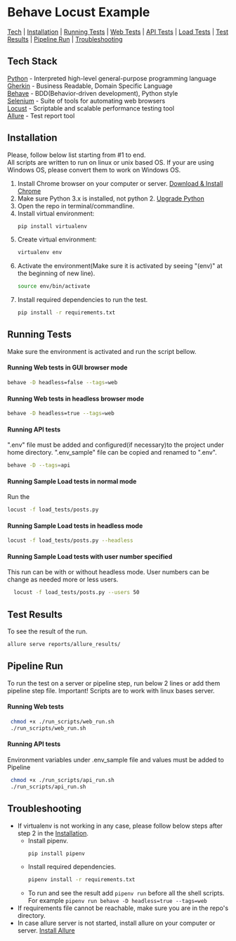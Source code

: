 # Behave Locust Example
[Tech](#tech) |
[Installation](#installation) |
[Running Tests](#running) |
[Web Tests](#web) |
[API Tests](#api) | 
[Load Tests](#load) |
[Test Results](#results) | 
[Pipeline Run](#pipeline)  |
[Troubleshooting](#troubleshooting) 



<a name="tech"/></a>
## Tech Stack
[Python](python.org) - Interpreted high-level general-purpose programming language <br/>
[Gherkin](https://docs.behat.org/en/v2.5/guides/1.gherkin.html) - Business Readable, Domain Specific Language <br/>
[Behave](https://behave.readthedocs.io/en/stable/) - BDD(Behavior-driven development), Python style <br/>
[Selenium](https://www.selenium.dev/) - Suite of tools for automating web browsers <br/>
[Locust](https://docs.locust.io/en/stable/index.html) - Scriptable and scalable performance testing tool <br/>
[Allure](https://github.com/allure-framework) - Test report tool <br/>

<a name="installation"/></a>
## Installation
Please, follow below list starting from #1 to end. <br/>
All scripts are written to run on linux or unix based OS. If your are using Windows OS, please convert them to work
on Windows OS.

1. Install Chrome browser on your computer or server. [Download & Install Chrome](https://support.google.com/chrome/answer/95346?hl=en&co=GENIE.Platform%3DDesktop)
2. Make sure Python 3.x is installed, not python 2. [Upgrade Python](https://phoenixnap.com/kb/upgrade-python)
3. Open the repo in terminal/commandline.
4. Install virtual environment:
    ```bash
    pip install virtualenv 
    ```
5. Create virtual environment:
    ```bash
    virtualenv env 
    ```
6. Activate the environment(Make sure it is activated by seeing "(env)" at the beginning of new line).
    ```bash
    source env/bin/activate
    ```
7. Install required dependencies to run the test. 
    ```bash
    pip install -r requirements.txt
    ```

<a name="running"/></a>
## Running Tests
Make sure the environment is activated and run the script bellow.
<a name="web"/></a>
#### Running Web tests in GUI browser mode
   ```bash
  behave -D headless=false --tags=web
   ```
#### Running Web tests in headless browser mode
   ```bash
  behave -D headless=true --tags=web
   ```

<a name="api"/></a>
#### Running API tests
".env" file must be added and configured(if necessary)to the project under home directory. 
".env_sample" file can be copied and renamed to ".env".
   ```bash
  behave -D --tags=api
   ```
<a name="load"/></a>
#### Running Sample Load tests in normal mode
Run the 
   ```bash
  locust -f load_tests/posts.py 
   ```
#### Running Sample Load tests in headless mode
   ```bash
  locust -f load_tests/posts.py --headless
   ```
#### Running Sample Load tests with user number specified
This run can be with or without headless mode. User numbers can be change as needed more or less users.
```bash
  locust -f load_tests/posts.py --users 50
   ```



<a name="results"/></a>
## Test Results
To see the result of the run. 
   ```bash
  allure serve reports/allure_results/
   ```

<a name="pipeline"/></a>
## Pipeline Run
To run the test on a server or pipeline step, run below 2 lines or add them pipeline step file.
Important! Scripts are to work with linux bases server. 
#### Running Web tests
   ```bash
    chmod +x ./run_scripts/web_run.sh 
    ./run_scripts/web_run.sh
   ```
#### Running API tests
Environment variables under .env_sample file and values must be added to Pipeline
   ```bash
    chmod +x ./run_scripts/api_run.sh 
    ./run_scripts/api_run.sh
   ```

<a name="troubleshooting"/></a>
## Troubleshooting
* If virtualenv is not working in any case, please follow below steps after step 2 in the [Installation](#installation).
  * Install pipenv. 
      ```bash
    pip install pipenv 
    ```
  * Install required dependencies. 
    ```bash
    pipenv install -r requirements.txt
    ```
  * To run and see the result add ```pipenv run``` before all the shell scripts. For example ```pipenv run behave -D headless=true --tags=web```
* If requirements file cannot be reachable, make sure you are in the repo's directory. 
* In case allure server is not started, install allure on your computer or server. [Install Allure](https://github.com/allure-framework/allure2#download)
